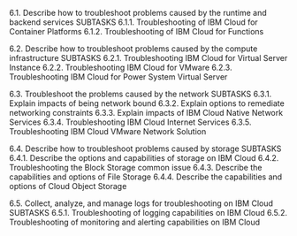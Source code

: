 6.1.  Describe how to troubleshoot problems caused by the runtime and backend 
services 
SUBTASKS 
6.1.1.  Troubleshooting of IBM Cloud for Container Platforms 
6.1.2.  Troubleshooting of IBM Cloud for Functions 
 
6.2.  Describe how to troubleshoot problems caused by the compute infrastructure 
SUBTASKS 
6.2.1.  Troubleshooting IBM Cloud for Virtual Server Instance 
6.2.2.  Troubleshooting IBM Cloud for VMware 
6.2.3.  Troubleshooting IBM Cloud for Power System Virtual Server 
 
6.3.  Troubleshoot the problems caused by the network 
SUBTASKS 
6.3.1.  Explain impacts of being network bound 
6.3.2.  Explain options to remediate networking constraints 
6.3.3.  Explain impacts of IBM Cloud Native Network Services 
6.3.4.  Troubleshooting IBM Cloud Internet Services 
6.3.5.  Troubleshooting IBM Cloud VMware Network Solution 
 
6.4.  Describe how to troubleshoot problems caused by storage 
SUBTASKS 
6.4.1.  Describe the options and capabilities of storage on IBM Cloud 
6.4.2.  Troubleshooting the Block Storage common issue 
6.4.3.  Describe the capabilities and options of File Storage 
6.4.4.  Describe the capabilities and options of Cloud Object Storage 
 
6.5.  Collect, analyze, and manage logs for troubleshooting on IBM Cloud 
SUBTASKS 
6.5.1.  Troubleshooting of logging capabilities on IBM Cloud 
6.5.2.  Troubleshooting of monitoring and alerting capabilities on IBM Cloud